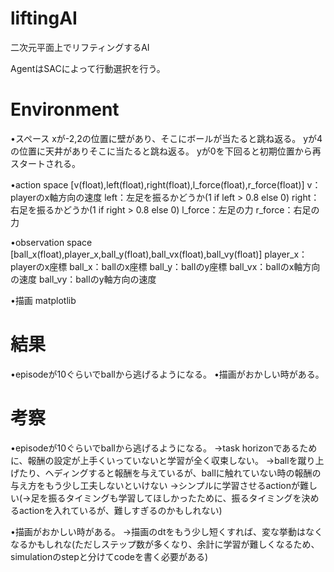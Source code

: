 # liftingAI
二次元平面上でリフティングするAI

AgentはSACによって行動選択を行う。

# Environment
•スペース
xが-2,2の位置に壁があり、そこにボールが当たると跳ね返る。
yが4の位置に天井がありそこに当たると跳ね返る。
yが0を下回ると初期位置から再スタートされる。

•action space
[v(float),left(float),right(float),l_force(float),r_force(float)]
v：playerのx軸方向の速度
left：左足を振るかどうか(1 if left > 0.8 else 0)
right：右足を振るかどうか(1 if right > 0.8 else 0)
l_force：左足の力
r_force：右足の力

•observation space
[ball_x(float),player_x,ball_y(float),ball_vx(float),ball_vy(float)]
player_x：playerのx座標
ball_x：ballのx座標
ball_y：ballのy座標
ball_vx：ballのx軸方向の速度
ball_vy：ballのy軸方向の速度

•描画
matplotlib

# 結果
•episodeが10ぐらいでballから逃げるようになる。
•描画がおかしい時がある。

# 考察
•episodeが10ぐらいでballから逃げるようになる。
→task horizonであるために、報酬の設定が上手くいっていないと学習が全く収束しない。
→ballを蹴り上げたり、ヘディングすると報酬を与えているが、ballに触れていない時の報酬の与え方をもう少し工夫しないといけない
→シンプルに学習させるactionが難しい(→足を振るタイミングも学習してほしかったために、振るタイミングを決めるactionを入れているが、難しすぎるのかもしれない)

•描画がおかしい時がある。
→描画のdtをもう少し短くすれば、変な挙動はなくなるかもしれな(ただしステップ数が多くなり、余計に学習が難しくなるため、simulationのstepと分けてcodeを書く必要がある)
